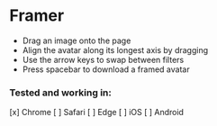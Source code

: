 # Framer

- Drag an image onto the page
- Align the avatar along its longest axis by dragging
- Use the arrow keys to swap between filters
- Press spacebar to download a framed avatar

### Tested and working in:

[x] Chrome
[ ] Safari
[ ] Edge
[ ] iOS
[ ] Android
